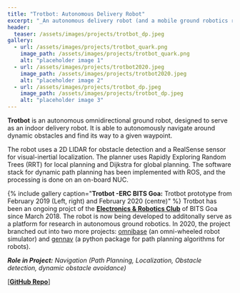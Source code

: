 ```yaml
---
title: "Trotbot: Autonomous Delivery Robot"
excerpt: "_An autonomous delivery robot (and a mobile ground robotics research platform) built for indoor environments_"
header:
  teaser: /assets/images/projects/trotbot_dp.jpeg
gallery:
  - url: /assets/images/projects/trotbot_quark.png
    image_path: /assets/images/projects/trotbot_quark.png
    alt: "placeholder image 1"
  - url: /assets/images/projects/trotbot2020.jpeg
    image_path: /assets/images/projects/trotbot2020.jpeg
    alt: "placeholder image 2"
  - url: /assets/images/projects/trotbot_dp.jpeg
    image_path: /assets/images/projects/trotbot_dp.jpeg
    alt: "placeholder image 3"
---
```

**Trotbot** is an autonomous omnidirectional ground robot, designed to serve as an indoor delivery robot. It is able to autonomously navigate around dynamic obstacles and find its way to a given waypoint.

The robot uses a 2D LIDAR for obstacle detection and a RealSense sensor for visual-inertial localization. The planner uses Rapidly Exploring Random Trees (RRT) for local planning and Dijkstra for global planning. The software stack for dynamic path planning has been implemented with ROS, and the processing is done on an on-board NUC.

{% include gallery caption="**Trotbot -ERC BITS Goa:** Trotbot prototype from February 2019 (Left, right) and February 2020 (centre)" %}
Trotbot has been an ongoing projct of the [**Electronics & Robotics Club**](https://erc-bpgc.github.io/) of BITS Goa since March 2018. The robot is now being developed to additonally serve as a platform for research in autonomous ground robotics. In 2020, the project branched out into two more projects: [omnibase](https://index.ros.org/r/omnibase/) (an omni-wheeled robot simulator) and [gennav](https://pypi.org/project/gennav/) (a python package for path planning algorithms for robots).

_**Role in  Project:** Navigation (Path Planning, Localization, Obstacle detection, dynamic obstacle avoidance)_

\[[**GitHub Repo**](http://github.com/erc-bpgc/Trotbot)\]
